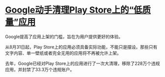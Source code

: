 # [Google动手清理Play Store上的“低质量”应用](https://github.com/jaaleng/gitblog/issues/22)

Google提高了应用上架的门槛，旨在为用户提供更好的体验。

从8月31日起，Play Store上的应用必须具备实际功能，不能只是摆设。那些只有文字内容、单一壁纸或者完全无用的应用将不再被允许上架。

去年，Google已经对Play Store上的应用进行了一次大清理，移除了228万个违规应用，并封禁了33.3万个违规账户。